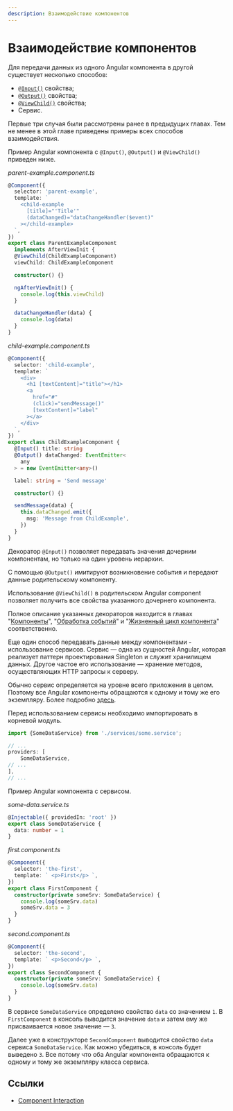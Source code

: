 ```yaml
---
description: Взаимодействие компонентов
---
```


# Взаимодействие компонентов

Для передачи данных из одного Angular компонента в другой существует несколько способов:

- [`@Input()`](https://angular.io/api/core/Input) свойства;
- [`@Output()`](https://angular.io/api/core/Output) свойства;
- [`@ViewChild()`](https://angular.io/api/core/ViewChild) свойства;
- Сервис.

Первые три случая были рассмотрены ранее в предыдущих главах. Тем не менее в этой главе приведены примеры всех способов взаимодействия.

Пример Angular компонента с `@Input()`, `@Output()` и `@ViewChild()` приведен ниже.

_parent-example.component.ts_

```ts
@Component({
  selector: 'parent-example',
  template: `
    <child-example
      [title]="'Title'"
      (dataChanged)="dataChangeHandler($event)"
    ></child-example>
  `,
})
export class ParentExampleComponent
  implements AfterViewInit {
  @ViewChild(ChildExampleComponent)
  viewChild: ChildExampleComponent

  constructor() {}

  ngAfterViewInit() {
    console.log(this.viewChild)
  }

  dataChangeHandler(data) {
    console.log(data)
  }
}
```

_child-example.component.ts_

```ts
@Component({
  selector: 'child-example',
  template: `
    <div>
      <h1 [textContent]="title"></h1>
      <a
        href="#"
        (click)="sendMessage()"
        [textContent]="label"
      ></a>
    </div>
  `,
})
export class ChildExampleComponent {
  @Input() title: string
  @Output() dataChanged: EventEmitter<
    any
  > = new EventEmitter<any>()

  label: string = 'Send message'

  constructor() {}

  sendMessage(data) {
    this.dataChanged.emit({
      msg: 'Message from ChildExample',
    })
  }
}
```

Декоратор `@Input()` позволяет передавать значения дочерним компонентам, но только на один уровень иерархии.

С помощью `@Output()` имитируют возникновение события и передают данные родительскому компоненту.

Использование `@ViewChild()` в родительском Angular component позволяет получить все свойства указанного дочернего компонента.

Полное описание указанных декораторов находится в главах "[Компоненты](angular-components.md)", "[Обработка событий](events-handling.md)" и "[Жизненный цикл компонента](component-lifecycle.md)" соответственно.

Еще один способ передавать данные между компонентами - использование сервисов. Сервис — одна из сущностей Angular, которая реализует паттерн проектирования Singleton и служит хранилищем данных. Другое частое его использование — хранение методов, осуществляющих HTTP запросы к серверу.

Обычно сервис определяется на уровне всего приложения в целом. Поэтому все Angular компоненты обращаются к одному и тому же его экземпляру. Более подробно [здесь](angular-services.md).

Перед использованием сервисы необходимо импортировать в корневой модуль.

```ts
import {SomeDataService} from './services/some.service';

// ...
providers: [
	SomeDataService,
// ...
],
// ...
```

Пример Angular компонента с сервисом.

_some-data.service.ts_

```ts
@Injectable({ providedIn: 'root' })
export class SomeDataService {
  data: number = 1
}
```

_first.component.ts_

```ts
@Component({
  selector: 'the-first',
  template: ` <p>First</p> `,
})
export class FirstComponent {
  constructor(private someSrv: SomeDataService) {
    console.log(someSrv.data)
    someSrv.data = 3
  }
}
```

_second.component.ts_

```ts
@Component({
  selector: 'the-second',
  template: ` <p>Second</p> `,
})
export class SecondComponent {
  constructor(private someSrv: SomeDataService) {
    console.log(someSrv.data)
  }
}
```

В сервисе `SomeDataService` определено свойство `data` со значением `1`. В `FirstComponent` в консоль выводится значение `data` и затем ему же присваивается новое значение — `3`.

Далее уже в конструкторе `SecondComponent` выводится свойство `data` сервиса `SomeDataService`. Как можно убедиться, в консоль будет выведено `3`. Все потому что оба Angular компонента обращаются к одному и тому же экземпляру класса сервиса.

## Ссылки

- [Component Interaction](https://angular.io/guide/component-interaction)
